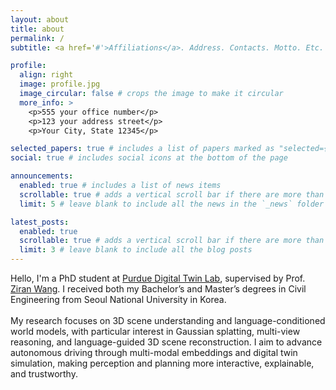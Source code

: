 ```yaml
---
layout: about
title: about
permalink: /
subtitle: <a href='#'>Affiliations</a>. Address. Contacts. Motto. Etc.

profile:
  align: right
  image: profile.jpg
  image_circular: false # crops the image to make it circular
  more_info: >
    <p>555 your office number</p>
    <p>123 your address street</p>
    <p>Your City, State 12345</p>

selected_papers: true # includes a list of papers marked as "selected={true}"
social: true # includes social icons at the bottom of the page

announcements:
  enabled: true # includes a list of news items
  scrollable: true # adds a vertical scroll bar if there are more than 3 news items
  limit: 5 # leave blank to include all the news in the `_news` folder

latest_posts:
  enabled: true
  scrollable: true # adds a vertical scroll bar if there are more than 3 new posts items
  limit: 3 # leave blank to include all the blog posts
---
```


Hello, I'm a PhD student at [Purdue Digital Twin Lab](https://purduedigitaltwin.github.io/), supervised by Prof. [Ziran Wang](https://ziranw.github.io/). I received both my Bachelor’s and Master’s degrees in Civil Engineering from Seoul National University in Korea. <br><br>
My research focuses on 3D scene understanding and language-conditioned world models, with particular interest in Gaussian splatting, multi-view reasoning, and language-guided 3D scene reconstruction. I aim to advance autonomous driving through multi-modal embeddings and digital twin simulation, making perception and planning more interactive, explainable, and trustworthy.
